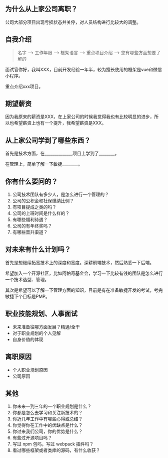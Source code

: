 ## 为什么从上家公司离职？

公司大部分项目出现亏损状态并关停，对人员结构进行比较大的调整。

## 自我介绍

> 名字 —> 工作年限 —> 框架语言 —> 重点项目介绍 —> 您有哪些方面想要了解的

面试官你好，我叫XXX，目前开发经验一年半，较为擅长使用的框架是vue和微信小程序。

重点介绍xxx项目。

## 期望薪资

因为我原来的薪资是XXX，在上家公司的时候我觉得我也有比较明显的进步，所以也希望薪资上也有一个提升，我希望薪资是XXX。

## 从上家公司学到了哪些东西？

首先是技术方面，在______________项目上学到了________。

在管理上，简单了解一下敏捷________。

## 你有什么要问的？

1. 公司技术团队有多少人，是怎么进行一个管理的？
2. 公司的公积金和社保缴纳比例？
3. 有项目提成之类的吗？
4. 公司的上班时间是什么样的？
5. 有哪些福利待遇？
6. 公司的有年终奖吗？
7. 有哪些晋升渠道？

## 对未来有什么计划吗？

首先是想继续拓宽技术上的深度和宽度。深耕前端技术，然后熟悉一下后端。

希望加入一个开源社区，比如阿帕奇基金会，学习一下比较有钱的团队是怎么进行一个技术选型、管理。

其次是希望可以了解一下管理方面的知识，目前是有在准备敏捷开发的考试，考完敏捷下个目标是PMP。



## 职业技能规划、人事面试

- 未来准备往哪方面发展？精通/全干
- 对于职业规划的个人见解
- 自身价值的体现

## 离职原因

- 个人职业规划原因
- 公司原因

## 其他

1. 你未来一到三年的一个职业规划是什么？
2. 你都是怎么去学习和关注新技术的？
3. 你近几年工作中有哪些心得或总结？
4. 你觉得你在工作中的优缺点是什么？
5. 你过来我们公司，你的优势是什么？
6. 有些过开源项目吗？
7. 写过 npm 包吗，写过 webpack 插件吗？
8. 看过哪些框架或者类库的源码，有什么收获？
